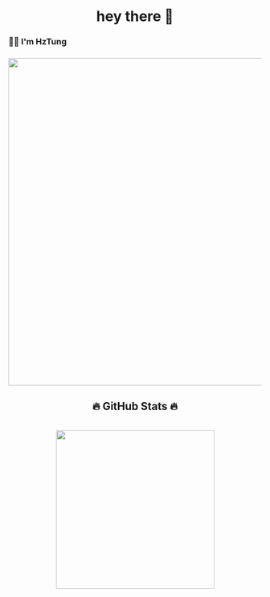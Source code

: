 <h1 align="center">hey there 👋</h1>

###

<h3 align="left">👩‍💻  I'm HzTung</h3>

###

<a href="#">
    <img src="svg/hztung.svg" width="1200" height="650">
</a>

<h2 align="center">🔥 GitHub Stats 🔥</h2>
<br>
<div align=center>
  <a href="#" title="HzTung">
    <img width="315" align="center" src="https://github-readme-stats.vercel.app/api/top-langs/?username=HzTung&hide=c%23,powershell,Mathematica,Ruby,Objective-C,Objective-C%2b%2b,Cuda&title_color=61dafb&text_color=ffffff&icon_color=61dafb&bg_color=20232a&langs_count=8&layout=compact&border_color=61dafb&hide_border=true" />
  </a>
  <!-- <a href="#" title="HzTung">
    <img align="right" width="434" src="https://github-readme-stats.vercel.app/api?username=HzTung&show_icons=true&theme=react&border_color=61dafb&hide_border=true&rank_icon=github&include_all_commits=true" />
  </a> -->
